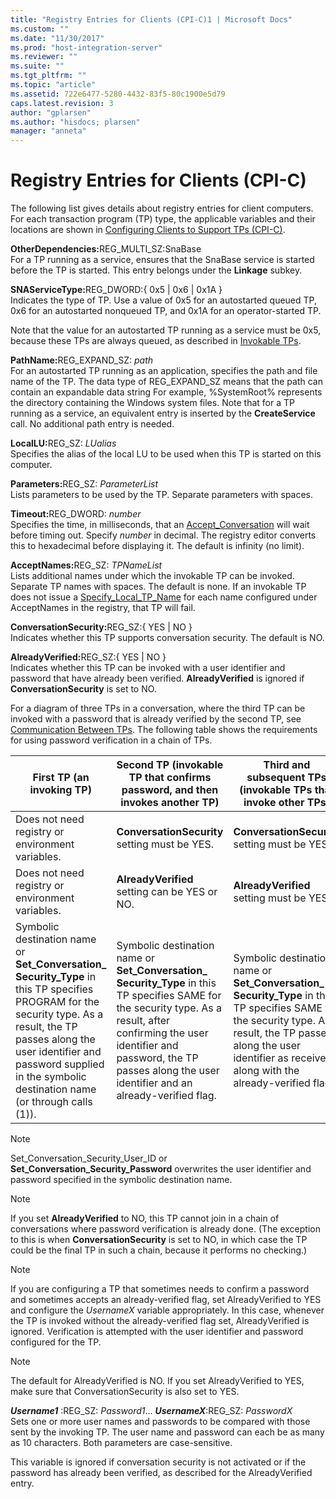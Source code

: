 ```yaml
---
title: "Registry Entries for Clients (CPI-C)1 | Microsoft Docs"
ms.custom: ""
ms.date: "11/30/2017"
ms.prod: "host-integration-server"
ms.reviewer: ""
ms.suite: ""
ms.tgt_pltfrm: ""
ms.topic: "article"
ms.assetid: 722e6477-5280-4432-83f5-80c1900e5d79
caps.latest.revision: 3
author: "gplarsen"
ms.author: "hisdocs; plarsen"
manager: "anneta"
---
```

# Registry Entries for Clients (CPI-C)
The following list gives details about registry entries for client computers. For each transaction program (TP) type, the applicable variables and their locations are shown in [Configuring Clients to Support TPs (CPI-C)](../core/configuring-clients-to-support-tps-cpi-c-1.md).  
  
 <strong>OtherDependencies:</strong>REG_MULTI_SZ:SnaBase  
 For a TP running as a service, ensures that the SnaBase service is started before the TP is started. This entry belongs under the <strong>Linkage</strong> subkey.  
  
 <strong>SNAServiceType:</strong>REG_DWORD:{ 0x5 &#124; 0x6 &#124; 0x1A }  
 Indicates the type of TP. Use a value of 0x5 for an autostarted queued TP, 0x6 for an autostarted nonqueued TP, and 0x1A for an operator-started TP.  
  
 Note that the value for an autostarted TP running as a service must be 0x5, because these TPs are always queued, as described in [Invokable TPs](../core/invokable-tps-cpi-c-2.md).  
  
 <strong>PathName:</strong>REG_EXPAND_SZ: <em>path</em>  
 For an autostarted TP running as an application, specifies the path and file name of the TP. The data type of REG_EXPAND_SZ means that the path can contain an expandable data string For example, %SystemRoot% represents the directory containing the Windows system files. Note that for a TP running as a service, an equivalent entry is inserted by the <strong>CreateService</strong> call. No additional path entry is needed.  
  
 <strong>LocalLU:</strong>REG_SZ: <em>LUalias</em>  
 Specifies the alias of the local LU to be used when this TP is started on this computer.  
  
 <strong>Parameters:</strong>REG_SZ: <em>ParameterList</em>  
 Lists parameters to be used by the TP. Separate parameters with spaces.  
  
 <strong>Timeout:</strong>REG_DWORD: <em>number</em>  
 Specifies the time, in milliseconds, that an [Accept_Conversation](./accept-conversation-cpi-c-2.md) will wait before timing out. Specify <em>number</em> in decimal. The registry editor converts this to hexadecimal before displaying it. The default is infinity (no limit).  
  
 <strong>AcceptNames:</strong>REG_SZ: <em>TPNameList</em>  
 Lists additional names under which the invokable TP can be invoked. Separate TP names with spaces. The default is none. If an invokable TP does not issue a [Specify_Local_TP_Name](./specify-local-tp-name-cpi-c-2.md) for each name configured under AcceptNames in the registry, that TP will fail.  
  
 <strong>ConversationSecurity:</strong>REG_SZ:{ YES &#124; NO }  
 Indicates whether this TP supports conversation security. The default is NO.  
  
 <strong>AlreadyVerified:</strong>REG_SZ:{ YES &#124; NO }  
 Indicates whether this TP can be invoked with a user identifier and password that have already been verified. <strong>AlreadyVerified</strong> is ignored if <strong>ConversationSecurity</strong> is set to NO.  
  
 For a diagram of three TPs in a conversation, where the third TP can be invoked with a password that is already verified by the second TP, see [Communication Between TPs](../core/communication-between-tps-cpi-c-2.md). The following table shows the requirements for using password verification in a chain of TPs.  
  
|First TP (an invoking TP)|Second TP (invokable TP that confirms password, and then invokes another TP)|Third and subsequent TPs (invokable TPs that invoke other TPs)|  
|---------------------------------|------------------------------------------------------------------------------------|----------------------------------------------------------------------|  
|Does not need registry or environment variables.|**ConversationSecurity** setting must be YES.|**ConversationSecurity** setting must be YES.|  
|Does not need registry or environment variables.|**AlreadyVerified** setting can be YES or NO.|**AlreadyVerified** setting must be YES.|  
|Symbolic destination name or **Set_Conversation_**<br />**Security_Type** in this TP specifies PROGRAM for the security type. As a result, the TP passes along the user identifier and password supplied in the symbolic destination name (or through calls (1)).|Symbolic destination name or **Set_Conversation_**<br />**Security_Type** in this TP specifies SAME for the security type. As a result, after confirming the user identifier and password, the TP passes along the user identifier and an already-verified flag.|Symbolic destination name or **Set_Conversation_**<br />**Security_Type** in this TP specifies SAME for the security type. As a result, the TP passes along the user identifier as received, along with the already-verified flag.|  
  
> [!NOTE]
>  Set_Conversation_Security_User_ID or **Set_Conversation_Security_Password** overwrites the user identifier and password specified in the symbolic destination name.  
  
> [!NOTE]
>  If you set **AlreadyVerified** to NO, this TP cannot join in a chain of conversations where password verification is already done. (The exception to this is when **ConversationSecurity** is set to NO, in which case the TP could be the final TP in such a chain, because it performs no checking.)  
  
> [!NOTE]
>  If you are configuring a TP that sometimes needs to confirm a password and sometimes accepts an already-verified flag, set AlreadyVerified to YES and configure the *UsernameX* variable appropriately. In this case, whenever the TP is invoked without the already-verified flag set, AlreadyVerified is ignored. Verification is attempted with the user identifier and password configured for the TP.  
  
> [!NOTE]
>  The default for AlreadyVerified is NO. If you set AlreadyVerified to YES, make sure that ConversationSecurity is also set to YES.  
  
 ***Username1***  :REG_SZ: *Password1*... ***UsernameX***:REG_SZ: *PasswordX*  
 Sets one or more user names and passwords to be compared with those sent by the invoking TP. The user name and password can each be as many as 10 characters. Both parameters are case-sensitive.  
  
 This variable is ignored if conversation security is not activated or if the password has already been verified, as described for the AlreadyVerified entry.
